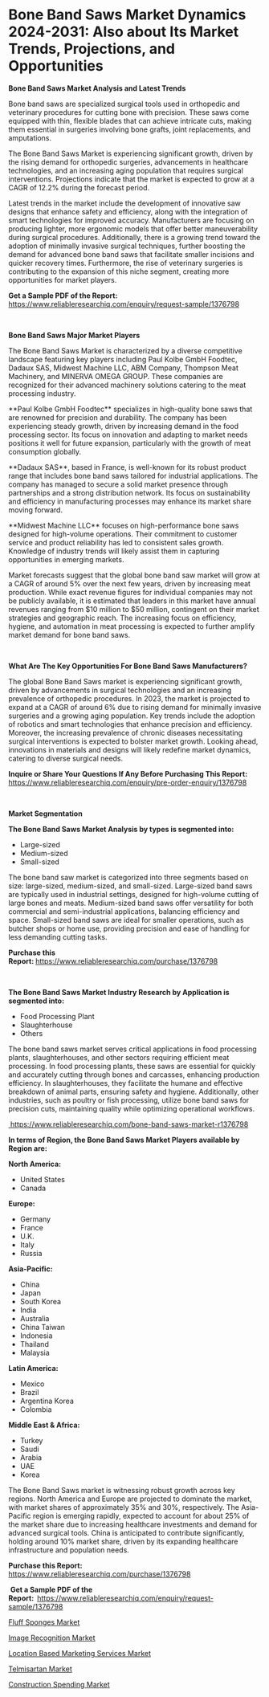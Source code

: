 <p><h1>Bone Band Saws Market Dynamics 2024-2031: Also about Its Market Trends, Projections, and Opportunities</h1></p><p><strong>Bone Band Saws Market Analysis and Latest Trends</strong></p>
<p><p>Bone band saws are specialized surgical tools used in orthopedic and veterinary procedures for cutting bone with precision. These saws come equipped with thin, flexible blades that can achieve intricate cuts, making them essential in surgeries involving bone grafts, joint replacements, and amputations.</p><p>The Bone Band Saws Market is experiencing significant growth, driven by the rising demand for orthopedic surgeries, advancements in healthcare technologies, and an increasing aging population that requires surgical interventions. Projections indicate that the market is expected to grow at a CAGR of 12.2% during the forecast period. </p><p>Latest trends in the market include the development of innovative saw designs that enhance safety and efficiency, along with the integration of smart technologies for improved accuracy. Manufacturers are focusing on producing lighter, more ergonomic models that offer better maneuverability during surgical procedures. Additionally, there is a growing trend toward the adoption of minimally invasive surgical techniques, further boosting the demand for advanced bone band saws that facilitate smaller incisions and quicker recovery times. Furthermore, the rise of veterinary surgeries is contributing to the expansion of this niche segment, creating more opportunities for market players.</p></p>
<p><strong>Get a Sample PDF of the Report:&nbsp;</strong> <a href="https://www.reliableresearchiq.com/enquiry/request-sample/1376798?utm_campaign=1769&utm_medium=2&utm_source=Github&utm_content=ia&utm_term=23102024&utm_id=bone-band-saws">https://www.reliableresearchiq.com/enquiry/request-sample/1376798</a></p>
<p>&nbsp;</p>
<p><strong>Bone Band Saws Major Market Players</strong></p>
<p><p>The Bone Band Saws Market is characterized by a diverse competitive landscape featuring key players including Paul Kolbe GmbH Foodtec, Dadaux SAS, Midwest Machine LLC, ABM Company, Thompson Meat Machinery, and MINERVA OMEGA GROUP. These companies are recognized for their advanced machinery solutions catering to the meat processing industry.</p><p>**Paul Kolbe GmbH Foodtec** specializes in high-quality bone saws that are renowned for precision and durability. The company has been experiencing steady growth, driven by increasing demand in the food processing sector. Its focus on innovation and adapting to market needs positions it well for future expansion, particularly with the growth of meat consumption globally.</p><p>**Dadaux SAS**, based in France, is well-known for its robust product range that includes bone band saws tailored for industrial applications. The company has managed to secure a solid market presence through partnerships and a strong distribution network. Its focus on sustainability and efficiency in manufacturing processes may enhance its market share moving forward.</p><p>**Midwest Machine LLC** focuses on high-performance bone saws designed for high-volume operations. Their commitment to customer service and product reliability has led to consistent sales growth. Knowledge of industry trends will likely assist them in capturing opportunities in emerging markets.</p><p>Market forecasts suggest that the global bone band saw market will grow at a CAGR of around 5% over the next few years, driven by increasing meat production. While exact revenue figures for individual companies may not be publicly available, it is estimated that leaders in this market have annual revenues ranging from $10 million to $50 million, contingent on their market strategies and geographic reach. The increasing focus on efficiency, hygiene, and automation in meat processing is expected to further amplify market demand for bone band saws.</p></p>
<p>&nbsp;</p>
<p><strong>What Are The Key Opportunities For Bone Band Saws Manufacturers?</strong></p>
<p><p>The global Bone Band Saws market is experiencing significant growth, driven by advancements in surgical technologies and an increasing prevalence of orthopedic procedures. In 2023, the market is projected to expand at a CAGR of around 6% due to rising demand for minimally invasive surgeries and a growing aging population. Key trends include the adoption of robotics and smart technologies that enhance precision and efficiency. Moreover, the increasing prevalence of chronic diseases necessitating surgical interventions is expected to bolster market growth. Looking ahead, innovations in materials and designs will likely redefine market dynamics, catering to diverse surgical needs.</p></p>
<p><strong>Inquire or Share Your Questions If Any Before Purchasing This Report:</strong> <a href="https://www.reliableresearchiq.com/enquiry/pre-order-enquiry/1376798?utm_campaign=1769&utm_medium=2&utm_source=Github&utm_content=ia&utm_term=23102024&utm_id=bone-band-saws">https://www.reliableresearchiq.com/enquiry/pre-order-enquiry/1376798</a></p>
<p>&nbsp;</p>
<p><strong>Market Segmentation</strong></p>
<p><strong>The Bone Band Saws Market Analysis by types is segmented into:</strong></p>
<p><ul><li>Large-sized</li><li>Medium-sized</li><li>Small-sized</li></ul></p>
<p><p>The bone band saw market is categorized into three segments based on size: large-sized, medium-sized, and small-sized. Large-sized band saws are typically used in industrial settings, designed for high-volume cutting of large bones and meats. Medium-sized band saws offer versatility for both commercial and semi-industrial applications, balancing efficiency and space. Small-sized band saws are ideal for smaller operations, such as butcher shops or home use, providing precision and ease of handling for less demanding cutting tasks.</p></p>
<p><strong>Purchase this Report:&nbsp;</strong><a href="https://www.reliableresearchiq.com/purchase/1376798?utm_campaign=1769&utm_medium=2&utm_source=Github&utm_content=ia&utm_term=23102024&utm_id=bone-band-saws">https://www.reliableresearchiq.com/purchase/1376798</a></p>
<p>&nbsp;</p>
<p><strong>The Bone Band Saws Market Industry Research by Application is segmented into:</strong></p>
<p><ul><li>Food Processing Plant</li><li>Slaughterhouse</li><li>Others</li></ul></p>
<p><p>The bone band saws market serves critical applications in food processing plants, slaughterhouses, and other sectors requiring efficient meat processing. In food processing plants, these saws are essential for quickly and accurately cutting through bones and carcasses, enhancing production efficiency. In slaughterhouses, they facilitate the humane and effective breakdown of animal parts, ensuring safety and hygiene. Additionally, other industries, such as poultry or fish processing, utilize bone band saws for precision cuts, maintaining quality while optimizing operational workflows.</p></p>
<p><a href="https://www.reliableresearchiq.com/bone-band-saws-market-r1376798?utm_campaign=1769&utm_medium=2&utm_source=Github&utm_content=ia&utm_term=23102024&utm_id=bone-band-saws">&nbsp;https://www.reliableresearchiq.com/bone-band-saws-market-r1376798</a></p>
<p><strong>In terms of Region, the Bone Band Saws Market Players available by Region are:</strong></p>
<p>
    <p> <strong> North America: </strong>
        <ul>
            <li>United States</li>
            <li>Canada</li>
        </ul>
        </p> 
    <p> <strong> Europe: </strong>
        <ul>
            <li>Germany</li>
            <li>France</li>
            <li>U.K.</li>
            <li>Italy</li>
            <li>Russia</li>
        </ul>
        </p> 
    <p> <strong> Asia-Pacific: </strong>
        <ul>
            <li>China</li>
            <li>Japan</li>
            <li>South Korea</li>
            <li>India</li>
            <li>Australia</li>
            <li>China Taiwan</li>
            <li>Indonesia</li>
            <li>Thailand</li>
            <li>Malaysia</li>
        </ul>
        </p> 
    <p> <strong> Latin America: </strong>
        <ul>
            <li>Mexico</li>
            <li>Brazil</li>
            <li>Argentina Korea</li>
            <li>Colombia</li>
        </ul>
        </p> 
    <p> <strong> Middle East & Africa: </strong>
        <ul>
            <li>Turkey</li>
            <li>Saudi</li>
            <li>Arabia</li>
            <li>UAE</li>
            <li>Korea</li>
        </ul>
    </p>
    </p>
<p><p>The Bone Band Saws market is witnessing robust growth across key regions. North America and Europe are projected to dominate the market, with market shares of approximately 35% and 30%, respectively. The Asia-Pacific region is emerging rapidly, expected to account for about 25% of the market share due to increasing healthcare investments and demand for advanced surgical tools. China is anticipated to contribute significantly, holding around 10% market share, driven by its expanding healthcare infrastructure and population needs.</p></p>
<p><strong>Purchase this Report: </strong><a href="https://www.reliableresearchiq.com/purchase/1376798?utm_campaign=1769&utm_medium=2&utm_source=Github&utm_content=ia&utm_term=23102024&utm_id=bone-band-saws">https://www.reliableresearchiq.com/purchase/1376798</a></p>
<p>&nbsp;<strong>Get a Sample PDF of the Report:&nbsp;&nbsp;</strong><a href="https://www.reliableresearchiq.com/enquiry/request-sample/1376798?utm_campaign=1769&utm_medium=2&utm_source=Github&utm_content=ia&utm_term=23102024&utm_id=bone-band-saws">https://www.reliableresearchiq.com/enquiry/request-sample/1376798</a></p>
<p><strong></strong></p>
<p><p><a href="https://www.linkedin.com/pulse/digital-transformation-fluff-sponges-industry-market-opportunities-c5sbc?utm_campaign=1769&utm_medium=2&utm_source=Github&utm_content=ia&utm_term=23102024&utm_id=bone-band-saws">Fluff Sponges Market</a></p><p><a href="https://www.linkedin.com/pulse/image-recognition-market-size-share-analysis-growth-trends-su5te?utm_campaign=1769&utm_medium=2&utm_source=Github&utm_content=ia&utm_term=23102024&utm_id=bone-band-saws">Image Recognition Market</a></p><p><a href="https://www.linkedin.com/pulse/location-based-marketing-services-market-size-share-analysis-kvjke?utm_campaign=1769&utm_medium=2&utm_source=Github&utm_content=ia&utm_term=23102024&utm_id=bone-band-saws">Location Based Marketing Services Market</a></p><p><a href="https://www.linkedin.com/pulse/telmisartan-market-evolution-key-trends-regional-dynamics-2024-2031-wducc?utm_campaign=1769&utm_medium=2&utm_source=Github&utm_content=ia&utm_term=23102024&utm_id=bone-band-saws">Telmisartan Market</a></p><p><a href="https://www.linkedin.com/pulse/construction-spending-industry-sector-new-technologies-market-krare?utm_campaign=1769&utm_medium=2&utm_source=Github&utm_content=ia&utm_term=23102024&utm_id=bone-band-saws">Construction Spending Market</a></p></p>